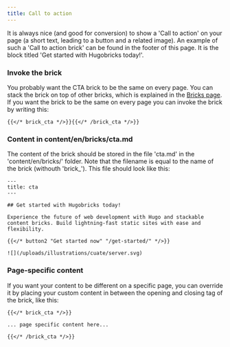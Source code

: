 ```yaml
---
title: Call to action
---
```


It is always nice (and good for conversion) to show a 'Call to action' on your page (a short text, leading to a button and a related image). An example of such a 'Call to action brick' can be found in the footer of this page. It is the block titled 'Get started with Hugobricks today!'.

### Invoke the brick

You probably want the CTA brick to be the same on every page. You can stack the brick on top of other bricks, which is explained in the [Bricks page](/docs/bricks/). If you want the brick to be the same on every page you can invoke the brick by writing this:

```
{{</* brick_cta */>}}{{</* /brick_cta */>}}
```

### Content in content/en/bricks/cta.md

The content of the brick should be stored in the file 'cta.md' in the 'content/en/bricks/' folder. Note that the filename is equal to the name of the brick (withouth 'brick_'). This file should look like this:

```
---
title: cta
---

## Get started with Hugobricks today!

Experience the future of web development with Hugo and stackable content bricks. Build lightning-fast static sites with ease and flexibility.

{{</* button2 "Get started now" "/get-started/" */>}}

![](/uploads/illustrations/cuate/server.svg)
```

### Page-specific content 

If you want your content to be different on a specific page, you can override it by placing your custom content in between the opening and closing tag of the brick, like this:


```
{{</* brick_cta */>}}

... page specific content here...

{{</* /brick_cta */>}}
```

<!--{{< brick_cta >}}{{< /brick_cta >}}-->
